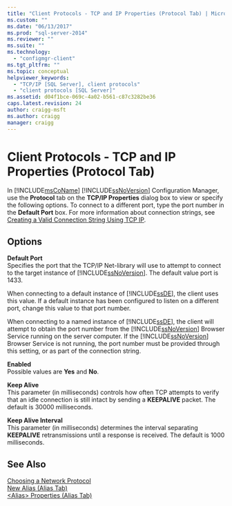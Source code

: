 ```yaml
---
title: "Client Protocols - TCP and IP Properties (Protocol Tab) | Microsoft Docs"
ms.custom: ""
ms.date: "06/13/2017"
ms.prod: "sql-server-2014"
ms.reviewer: ""
ms.suite: ""
ms.technology: 
  - "configmgr-client"
ms.tgt_pltfrm: ""
ms.topic: conceptual
helpviewer_keywords: 
  - "TCP/IP [SQL Server], client protocols"
  - "client protocols [SQL Server]"
ms.assetid: d04f1bce-069c-4a02-b561-c87c3282be36
caps.latest.revision: 24
author: craigg-msft
ms.author: craigg
manager: craigg
---
```

# Client Protocols - TCP and IP Properties (Protocol Tab)
  In [!INCLUDE[msCoName](../../includes/msconame-md.md)] [!INCLUDE[ssNoVersion](../../includes/ssnoversion-md.md)] Configuration Manager, use the **Protocol** tab on the **TCP/IP Properties** dialog box to view or specify the following options. To connect to a different port, type the port number in the **Default Port** box. For more information about connection strings, see [Creating a Valid Connection String Using TCP IP](../../../2014/tools/configuration-manager/creating-a-valid-connection-string-using-tcp-ip.md).  
  
## Options  
 **Default Port**  
 Specifies the port that the TCP/IP Net-library will use to attempt to connect to the target instance of [!INCLUDE[ssNoVersion](../../includes/ssnoversion-md.md)]. The default value port is 1433.  
  
 When connecting to a default instance of [!INCLUDE[ssDE](../../includes/ssde-md.md)], the client uses this value. If a default instance has been configured to listen on a different port, change this value to that port number.  
  
 When connecting to a named instance of [!INCLUDE[ssDE](../../includes/ssde-md.md)], the client will attempt to obtain the port number from the [!INCLUDE[ssNoVersion](../../includes/ssnoversion-md.md)] Browser Service running on the server computer. If the [!INCLUDE[ssNoVersion](../../includes/ssnoversion-md.md)] Browser Service is not running, the port number must be provided through this setting, or as part of the connection string.  
  
 **Enabled**  
 Possible values are **Yes** and **No**.  
  
 **Keep Alive**  
 This parameter (in milliseconds) controls how often TCP attempts to verify that an idle connection is still intact by sending a **KEEPALIVE** packet. The default is 30000 milliseconds.  
  
 **Keep Alive Interval**  
 This parameter (in milliseconds) determines the interval separating **KEEPALIVE** retransmissions until a response is received. The default is 1000 milliseconds.  
  
## See Also  
 [Choosing a Network Protocol](../../../2014/tools/configuration-manager/choosing-a-network-protocol.md)   
 [New Alias &#40;Alias Tab&#41;](../../../2014/tools/configuration-manager/new-alias-alias-tab.md)   
 [&#60;Alias&#62; Properties &#40;Alias Tab&#41;](../../../2014/tools/configuration-manager/alias-properties-alias-tab.md)  
  
  
